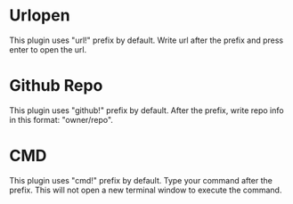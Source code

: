 # Urlopen
This plugin uses "url!" prefix by default. Write url after the prefix and press enter to open the url.

# Github Repo
This plugin uses "github!" prefix by default. After the prefix, write repo info in this format: "owner/repo". 

# CMD
This plugin uses "cmd!" prefix by default. Type your command after the prefix. This will not open a new terminal 
window to execute the command.
